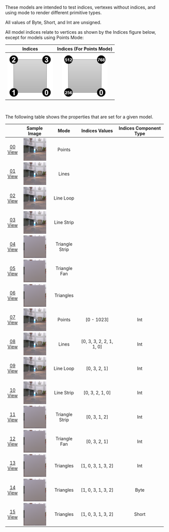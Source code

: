 These models are intended to test indices, vertexes without indices, and using mode to render different primitive types.  

All values of Byte, Short, and Int are unsigned.  

All model indices relate to vertices as shown by the Indices figure below, except for models using Points Mode:  

| Indices | Indices (For Points Mode) |
| :---: | :---: | 
| <img src="Figures/Indices.png" height="144" width="144" align="middle"> | <img src="Figures/Indices_Points.png" height="144" width="144" align="middle"> | 

<br>

The following table shows the properties that are set for a given model.  

|   | Sample Image | Mode | Indices Values | Indices Component Type |
| :---: | :---: | :---: | :---: | :---: |
| [00](Mesh_PrimitiveMode_00.gltf)<br>[View](https://bghgary.github.io/glTF-Assets-Viewer/?folder=Mesh_PrimitiveMode&model=0) | [<img src="Figures/Thumbnails/Mesh_PrimitiveMode_00.png" align="middle">](Figures/SampleImages/Mesh_PrimitiveMode_00.png) | Points |   |   |
| [01](Mesh_PrimitiveMode_01.gltf)<br>[View](https://bghgary.github.io/glTF-Assets-Viewer/?folder=Mesh_PrimitiveMode&model=1) | [<img src="Figures/Thumbnails/Mesh_PrimitiveMode_01.png" align="middle">](Figures/SampleImages/Mesh_PrimitiveMode_01.png) | Lines |   |   |
| [02](Mesh_PrimitiveMode_02.gltf)<br>[View](https://bghgary.github.io/glTF-Assets-Viewer/?folder=Mesh_PrimitiveMode&model=2) | [<img src="Figures/Thumbnails/Mesh_PrimitiveMode_02.png" align="middle">](Figures/SampleImages/Mesh_PrimitiveMode_02.png) | Line Loop |   |   |
| [03](Mesh_PrimitiveMode_03.gltf)<br>[View](https://bghgary.github.io/glTF-Assets-Viewer/?folder=Mesh_PrimitiveMode&model=3) | [<img src="Figures/Thumbnails/Mesh_PrimitiveMode_03.png" align="middle">](Figures/SampleImages/Mesh_PrimitiveMode_03.png) | Line Strip |   |   |
| [04](Mesh_PrimitiveMode_04.gltf)<br>[View](https://bghgary.github.io/glTF-Assets-Viewer/?folder=Mesh_PrimitiveMode&model=4) | [<img src="Figures/Thumbnails/Mesh_PrimitiveMode_04.png" align="middle">](Figures/SampleImages/Mesh_PrimitiveMode_04.png) | Triangle Strip |   |   |
| [05](Mesh_PrimitiveMode_05.gltf)<br>[View](https://bghgary.github.io/glTF-Assets-Viewer/?folder=Mesh_PrimitiveMode&model=5) | [<img src="Figures/Thumbnails/Mesh_PrimitiveMode_05.png" align="middle">](Figures/SampleImages/Mesh_PrimitiveMode_05.png) | Triangle Fan |   |   |
| [06](Mesh_PrimitiveMode_06.gltf)<br>[View](https://bghgary.github.io/glTF-Assets-Viewer/?folder=Mesh_PrimitiveMode&model=6) | [<img src="Figures/Thumbnails/Mesh_PrimitiveMode_06.png" align="middle">](Figures/SampleImages/Mesh_PrimitiveMode_06.png) | Triangles |   |   |
| [07](Mesh_PrimitiveMode_07.gltf)<br>[View](https://bghgary.github.io/glTF-Assets-Viewer/?folder=Mesh_PrimitiveMode&model=7) | [<img src="Figures/Thumbnails/Mesh_PrimitiveMode_07.png" align="middle">](Figures/SampleImages/Mesh_PrimitiveMode_07.png) | Points | [0 - 1023] | Int |
| [08](Mesh_PrimitiveMode_08.gltf)<br>[View](https://bghgary.github.io/glTF-Assets-Viewer/?folder=Mesh_PrimitiveMode&model=8) | [<img src="Figures/Thumbnails/Mesh_PrimitiveMode_08.png" align="middle">](Figures/SampleImages/Mesh_PrimitiveMode_08.png) | Lines | [0, 3, 3, 2, 2, 1, 1, 0] | Int |
| [09](Mesh_PrimitiveMode_09.gltf)<br>[View](https://bghgary.github.io/glTF-Assets-Viewer/?folder=Mesh_PrimitiveMode&model=9) | [<img src="Figures/Thumbnails/Mesh_PrimitiveMode_09.png" align="middle">](Figures/SampleImages/Mesh_PrimitiveMode_09.png) | Line Loop | [0, 3, 2, 1] | Int |
| [10](Mesh_PrimitiveMode_10.gltf)<br>[View](https://bghgary.github.io/glTF-Assets-Viewer/?folder=Mesh_PrimitiveMode&model=10) | [<img src="Figures/Thumbnails/Mesh_PrimitiveMode_10.png" align="middle">](Figures/SampleImages/Mesh_PrimitiveMode_10.png) | Line Strip | [0, 3, 2, 1, 0] | Int |
| [11](Mesh_PrimitiveMode_11.gltf)<br>[View](https://bghgary.github.io/glTF-Assets-Viewer/?folder=Mesh_PrimitiveMode&model=11) | [<img src="Figures/Thumbnails/Mesh_PrimitiveMode_11.png" align="middle">](Figures/SampleImages/Mesh_PrimitiveMode_11.png) | Triangle Strip | [0, 3, 1, 2] | Int |
| [12](Mesh_PrimitiveMode_12.gltf)<br>[View](https://bghgary.github.io/glTF-Assets-Viewer/?folder=Mesh_PrimitiveMode&model=12) | [<img src="Figures/Thumbnails/Mesh_PrimitiveMode_12.png" align="middle">](Figures/SampleImages/Mesh_PrimitiveMode_12.png) | Triangle Fan | [0, 3, 2, 1] | Int |
| [13](Mesh_PrimitiveMode_13.gltf)<br>[View](https://bghgary.github.io/glTF-Assets-Viewer/?folder=Mesh_PrimitiveMode&model=13) | [<img src="Figures/Thumbnails/Mesh_PrimitiveMode_13.png" align="middle">](Figures/SampleImages/Mesh_PrimitiveMode_13.png) | Triangles | [1, 0, 3, 1, 3, 2] | Int |
| [14](Mesh_PrimitiveMode_14.gltf)<br>[View](https://bghgary.github.io/glTF-Assets-Viewer/?folder=Mesh_PrimitiveMode&model=14) | [<img src="Figures/Thumbnails/Mesh_PrimitiveMode_14.png" align="middle">](Figures/SampleImages/Mesh_PrimitiveMode_14.png) | Triangles | [1, 0, 3, 1, 3, 2] | Byte |
| [15](Mesh_PrimitiveMode_15.gltf)<br>[View](https://bghgary.github.io/glTF-Assets-Viewer/?folder=Mesh_PrimitiveMode&model=15) | [<img src="Figures/Thumbnails/Mesh_PrimitiveMode_15.png" align="middle">](Figures/SampleImages/Mesh_PrimitiveMode_15.png) | Triangles | [1, 0, 3, 1, 3, 2] | Short |
 
